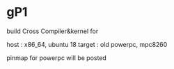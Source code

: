 # gP1
build Cross Compiler&kernel for 

host : x86_64, ubuntu 18 
target : old powerpc, mpc8260

pinmap for powerpc will be posted

